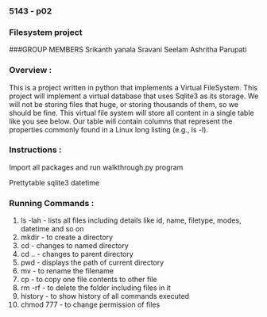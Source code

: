 ### 5143 - p02
### Filesystem project
###GROUP MEMBERS
Srikanth yanala 
Sravani Seelam
Ashritha Parupati

### Overview : 
This is a project written in python that implements a Virtual FileSystem. This project will implement a virtual database that uses Sqlite3 as its storage. We will not be storing files that huge, or storing thousands of them, so we should be fine. This virtual file system will store all content in a single table like you see below. Our table will contain columns that represent the properties commonly found in a Linux long listing (e.g., ls -l).

### Instructions : 
Import all packages and run walkthrough.py program

Prettytable
sqlite3
datetime

### Running Commands : 
1. ls -lah - lists all files including details like id, name, filetype, modes, datetime and so on
2. mkdir - to create a directory
3. cd - changes to named directory
4. cd .. - changes to parent directory
5. pwd - displays the path of current directory
6. mv - to rename the filename
7. cp - to copy one file contents to other file
8. rm -rf - to delete the folder including files in it
9. history - to show history of all commands executed
10. chmod 777 - to change permission of files
